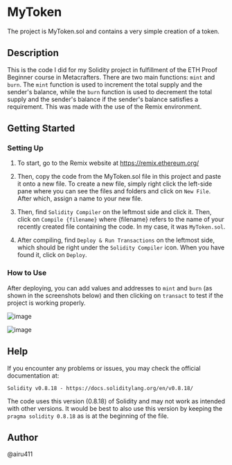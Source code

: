# MyToken

The project is MyToken.sol and contains a very simple creation of a token.

## Description

This is the code I did for my Solidity project in fulfillment of the ETH Proof Beginner course in Metacrafters. 
There are two main functions: `mint` and `burn`. 
The `mint` function is used to increment the total supply and the sender's balance, while the `burn` function is used 
to decrement the total supply and the sender's balance if the sender's balance satisfies a requirement. 
This was made with the use of the Remix environment. 

## Getting Started

### Setting Up 

1. To start, go to the Remix website at https://remix.ethereum.org/

2. Then, copy the code from the MyToken.sol file in this project and paste it onto a new file. To create a new file, 
simply right click the left-side pane where you can see the files and folders and click on `New File`. After which, assign 
a name to your new file. 

3. Then, find `Solidity Compiler` on the leftmost side and click it. Then, click on `Compile {filename}` where {filename} 
refers to the name of your recently created file containing the code. In my case, it was `MyToken.sol`.

4. After compiling, find `Deploy & Run Transactions` on the leftmost side, which should be right under the `Solidity Compiler` icon. 
When you have found it, click on `Deploy`.

### How to Use

After deploying, you can add values and addresses to `mint` and `burn`
(as shown in the screenshots below) and then clicking on `transact` to test if the project is working properly. 

![image](https://github.com/airu411/MC_ETHProof_Project/assets/159874160/f0a70861-207e-43f9-a509-19d037b2bee3)

![image](https://github.com/airu411/MC_ETHProof_Project/assets/159874160/1b13eb28-0982-4e52-a622-83b66f32526a)

## Help

If you encounter any problems or issues, you may check the official documentation at:

`Solidity v0.8.18 - https://docs.soliditylang.org/en/v0.8.18/`

The code uses this version (0.8.18) of Solidity and may not work as intended with other versions. It would be best to also use 
this version by keeping the `pragma solidity 0.8.18` as is at the beginning of the file. 

## Author

@airu411

